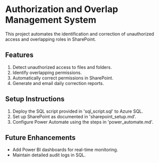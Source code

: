 
# Authorization and Overlap Management System

This project automates the identification and correction of unauthorized access and overlapping roles in SharePoint.

## Features
1. Detect unauthorized access to files and folders.
2. Identify overlapping permissions.
3. Automatically correct permissions in SharePoint.
4. Generate and email daily correction reports.

## Setup Instructions
1. Deploy the SQL script provided in 'sql_script.sql' to Azure SQL.
2. Set up SharePoint as documented in 'sharepoint_setup.md'.
3. Configure Power Automate using the steps in 'power_automate.md'.

## Future Enhancements
- Add Power BI dashboards for real-time monitoring.
- Maintain detailed audit logs in SQL.
